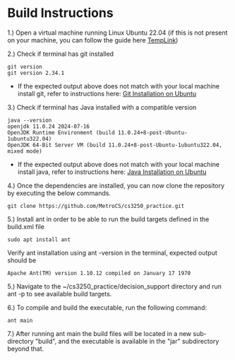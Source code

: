 # Build Instructions

1.) Open a virtual machine running Linux Ubuntu 22.04 (if this is not present on your machine, you can follow the guide here [TempLink](nothingyet))

2.) Check if terminal has git installed 
``` 
git version
git version 2.34.1
```
* If the expected output above does not match with your local machine install git, refer to instructions here: [Git Installation on Ubuntu](https://git-scm.com/book/en/v2/Getting-Started-Installing-Git)

3.) Check if terminal has Java installed with a compatible version
```
java --version
openjdk 11.0.24 2024-07-16
OpenJDK Runtime Environment (build 11.0.24+8-post-Ubuntu-1ubuntu322.04)
OpenJDK 64-Bit Server VM (build 11.0.24+8-post-Ubuntu-1ubuntu322.04, mixed mode)
```
* If the expected output above does not match with your local machine install java, refer to instructions here: [Java Installation on Ubuntu](https://ubuntu.com/tutorials/install-jre#1-overview)

4.) Once the dependencies are installed, you can now clone the repository by executing the below commands. 
```
git clone https://github.com/MetroCS/cs3250_practice.git
```

5.) Install ant in order to be able to run the build targets defined in the build.xml file
```
sudo apt install ant
```

Verify ant installation using ant -version in the terminal, expected output should be 
```
Apache Ant(TM) version 1.10.12 compiled on January 17 1970
```


5.) Navigate to the ~/cs3250_practice/decision_support directory and run ant -p to see available build targets.

6.) To compile and build the executable, run the following command: 
```
ant main
```

7.) After running ant main the build files will be located in a new sub-directory "build", and the executable is available in the "jar" subdirectory beyond that.
